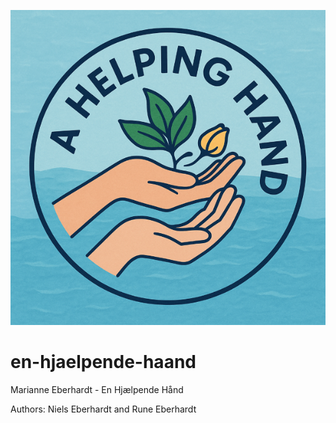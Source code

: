 ![Logo](./assets/img/logo/logo-EN-600.png)

# en-hjaelpende-haand
Marianne Eberhardt - En Hjælpende Hånd

Authors: 
Niels Eberhardt and Rune Eberhardt
